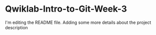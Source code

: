 # Qwiklab-Intro-to-Git-Week-3

I'm editing the README file. Adding some more details about the project description

